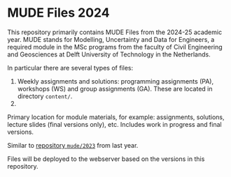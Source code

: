 # MUDE Files 2024

This repository primarily contains MUDE Files from the 2024-25 academic year. MUDE stands for Modelling, Uncertainty and Data for Engineers, a required module in the MSc programs from the faculty of Civil Engineering and Geosciences at Delft University of Technology in the Netherlands.

In particular there are several types of files:

1. Weekly assignments and solutions: programming assignments (PA), workshops (WS) and group assignments (GA). These are located in directory `content/`.
2. 

Primary location for module materials, for example: assignments, solutions, lecture slides (final versions only), etc. Includes work in progress and final versions.

Similar to [repository `mude/2023`](https://gitlab.tudelft.nl/mude/2023) from last year.

Files will be deployed to the webserver based on the versions in this repository.